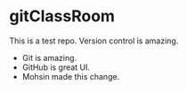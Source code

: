 # gitClassRoom
This is a test repo.
Version control is amazing.
- Git is amazing.
- GitHub is great UI.
- Mohsin made this change.
